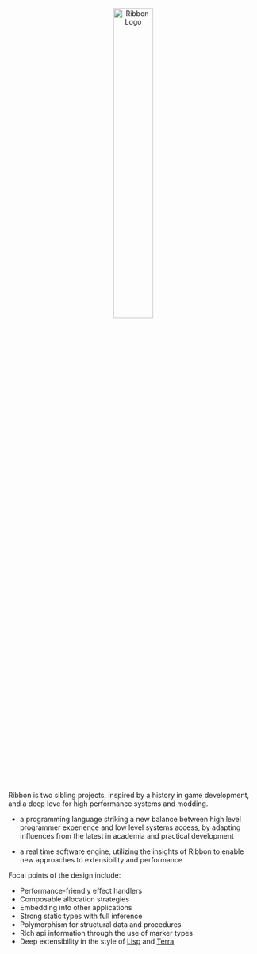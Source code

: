 <div align="center">
    <img style="width: 40%" alt="Ribbon Logo" src="https://raw.githubusercontent.com/tiny-bow/.github/main/images/logo_full.svg"/>
</div>

Ribbon is two sibling projects, inspired by a history in game development, and a deep love for high performance systems and modding.

* a programming language striking a new balance between high level programmer experience and low level
systems access, by adapting influences from the latest in academia and practical development

* a real time software engine, utilizing the insights of Ribbon to enable new approaches to extensibility and performance


Focal points of the design include:
+ Performance-friendly effect handlers
+ Composable allocation strategies
+ Embedding into other applications
+ Strong static types with full inference
+ Polymorphism for structural data and procedures
+ Rich api information through the use of marker types
+ Deep extensibility in the style of
[Lisp](https://en.wikipedia.org/wiki/Lisp_(programming_language)) and
[Terra](https://terralang.org/)
